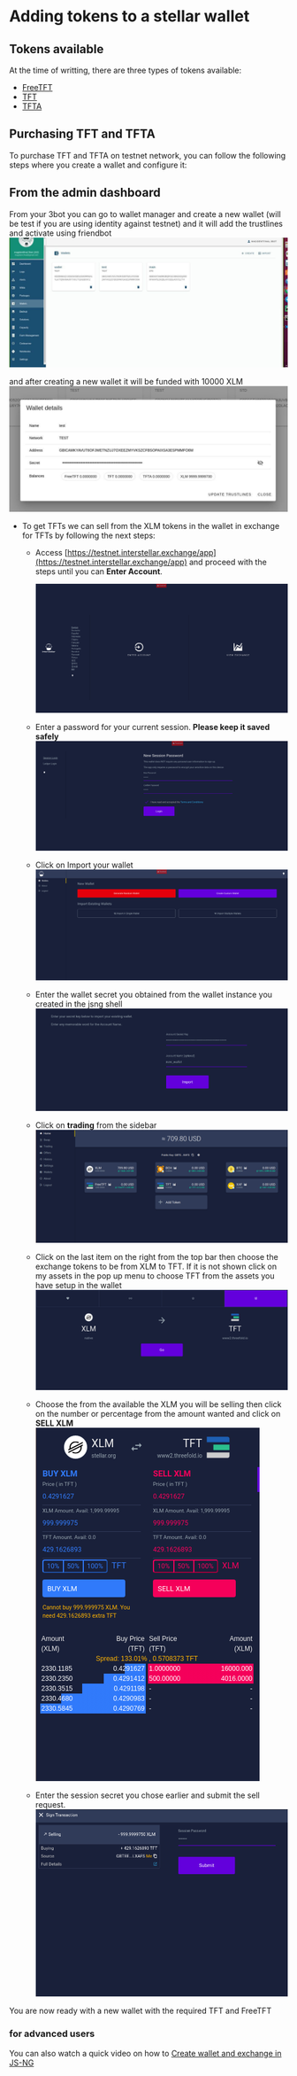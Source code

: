 # Adding tokens to a stellar wallet

## Tokens available

At the time of writting, there are three types of tokens available:

- [FreeTFT](https://github.com/threefoldfoundation/tft-stellar/#freetft)
- [TFT](https://github.com/threefoldfoundation/tft-stellar/#tft)
- [TFTA](https://github.com/threefoldfoundation/tft-stellar/#tfta)


## Purchasing TFT and TFTA

To purchase TFT and TFTA on testnet network, you can follow the following steps where you create a wallet and configure it:

## From the admin dashboard
  
From your 3bot you can go to wallet manager and create a new wallet (will be test if you are using identity against testnet) and it will add the trustlines and activate using friendbot
![admin walletmanager](./img/walletmanager.jpg)

and after creating a new wallet it will be funded with 10000 XLM
![admin walletdetails](./img/walletdetails.jpg)


- To get TFTs we can sell from the XLM tokens in the wallet in exchange for TFTs by following the next steps:
    - Access [https://testnet.interstellar.exchange/app](https://testnet.interstellar.exchange/app) and proceed with the steps until you can **Enter Account**.

        ![start](./img/interstellar_start.png)

    - Enter a password for your current session. **Please keep it saved safely**
    ![new_session](./img/interstellar_new_session.png)

    - Click on Import your wallet
    ![import_wallet_button](./img/interstellar_import_wallet_button.png)

    - Enter the wallet secret you obtained from the wallet instance you created in the jsng shell
    ![import_wallet](./img/interstellar_import_wallet.png)

    - Click on **trading** from the sidebar
    ![home](./img/interstellar_home.png)

    - Click on the last item on the right from the top bar then choose the exchange tokens to be from XLM to TFT. If it is not shown click on my assets in the pop up menu to choose TFT from the assets you have setup in the wallet
    ![trading_assets](./img/interstellar_trading_assets.png)

    - Choose the from the available the XLM you will be selling then click on the number or percentage from the amount wanted and click on **SELL XLM**
    ![sell_xlm](./img/interstellar_sell_xlm.png)

    - Enter the session secret you chose earlier and submit the sell request.
    ![sign_transaction](./img/interstellar_sign_transaction.png)


You are now ready with a new wallet with the required TFT and FreeTFT



### for advanced users


You can also watch a quick video on how to [Create wallet and exchange in JS-NG](https://www.youtube.com/watch?v=HGkB7bunbTw&feature=youtu.be)